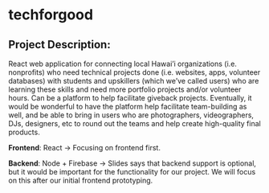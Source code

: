 # techforgood
## Project Description: 
React web application for connecting local Hawai’i organizations (i.e. nonprofits) who need technical projects done (i.e. websites, apps, volunteer databases) with students and upskillers (which we’ve called users) who are learning these skills and need more portfolio projects and/or volunteer hours. Can be a platform to help facilitate giveback projects. Eventually, it would be wonderful to have the platform help facilitate team-building as well, and be able to bring in users who are photographers, videographers, DJs, designers, etc to round out the teams and help create high-quality final products.

**Frontend**: React → Focusing on frontend first.

**Backend**: Node + Firebase → Slides says that backend support is optional, but it would be important for the functionality for our project. We will focus on this after our initial frontend prototyping.